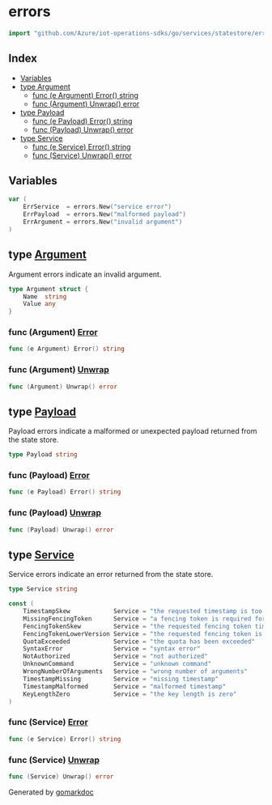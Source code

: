 <!-- Code generated by gomarkdoc. DO NOT EDIT -->

# errors

```go
import "github.com/Azure/iot-operations-sdks/go/services/statestore/errors"
```

## Index

- [Variables](<#variables>)
- [type Argument](<#Argument>)
  - [func \(e Argument\) Error\(\) string](<#Argument.Error>)
  - [func \(Argument\) Unwrap\(\) error](<#Argument.Unwrap>)
- [type Payload](<#Payload>)
  - [func \(e Payload\) Error\(\) string](<#Payload.Error>)
  - [func \(Payload\) Unwrap\(\) error](<#Payload.Unwrap>)
- [type Service](<#Service>)
  - [func \(e Service\) Error\(\) string](<#Service.Error>)
  - [func \(Service\) Unwrap\(\) error](<#Service.Unwrap>)


## Variables

<a name="ErrService"></a>

```go
var (
    ErrService  = errors.New("service error")
    ErrPayload  = errors.New("malformed payload")
    ErrArgument = errors.New("invalid argument")
)
```

<a name="Argument"></a>
## type [Argument](<https://github.com/Azure/iot-operations-sdks/blob/main/go/services/statestore/errors/errors.go#L19-L22>)

Argument errors indicate an invalid argument.

```go
type Argument struct {
    Name  string
    Value any
}
```

<a name="Argument.Error"></a>
### func \(Argument\) [Error](<https://github.com/Azure/iot-operations-sdks/blob/main/go/services/statestore/errors/errors.go#L62>)

```go
func (e Argument) Error() string
```



<a name="Argument.Unwrap"></a>
### func \(Argument\) [Unwrap](<https://github.com/Azure/iot-operations-sdks/blob/main/go/services/statestore/errors/errors.go#L66>)

```go
func (Argument) Unwrap() error
```



<a name="Payload"></a>
## type [Payload](<https://github.com/Azure/iot-operations-sdks/blob/main/go/services/statestore/errors/errors.go#L16>)

Payload errors indicate a malformed or unexpected payload returned from the state store.

```go
type Payload string
```

<a name="Payload.Error"></a>
### func \(Payload\) [Error](<https://github.com/Azure/iot-operations-sdks/blob/main/go/services/statestore/errors/errors.go#L54>)

```go
func (e Payload) Error() string
```



<a name="Payload.Unwrap"></a>
### func \(Payload\) [Unwrap](<https://github.com/Azure/iot-operations-sdks/blob/main/go/services/statestore/errors/errors.go#L58>)

```go
func (Payload) Unwrap() error
```



<a name="Service"></a>
## type [Service](<https://github.com/Azure/iot-operations-sdks/blob/main/go/services/statestore/errors/errors.go#L12>)

Service errors indicate an error returned from the state store.

```go
type Service string
```

<a name="TimestampSkew"></a>

```go
const (
    TimestampSkew            Service = "the requested timestamp is too far in the future; ensure that the client and broker system clocks are synchronized"
    MissingFencingToken      Service = "a fencing token is required for this request"
    FencingTokenSkew         Service = "the requested fencing token timestamp is too far in the future; ensure that the client and broker system clocks are synchronized"
    FencingTokenLowerVersion Service = "the requested fencing token is a lower version that the fencing token protecting the resource"
    QuotaExceeded            Service = "the quota has been exceeded"
    SyntaxError              Service = "syntax error"
    NotAuthorized            Service = "not authorized"
    UnknownCommand           Service = "unknown command"
    WrongNumberOfArguments   Service = "wrong number of arguments"
    TimestampMissing         Service = "missing timestamp"
    TimestampMalformed       Service = "malformed timestamp"
    KeyLengthZero            Service = "the key length is zero"
)
```

<a name="Service.Error"></a>
### func \(Service\) [Error](<https://github.com/Azure/iot-operations-sdks/blob/main/go/services/statestore/errors/errors.go#L46>)

```go
func (e Service) Error() string
```



<a name="Service.Unwrap"></a>
### func \(Service\) [Unwrap](<https://github.com/Azure/iot-operations-sdks/blob/main/go/services/statestore/errors/errors.go#L50>)

```go
func (Service) Unwrap() error
```



Generated by [gomarkdoc](<https://github.com/princjef/gomarkdoc>)
